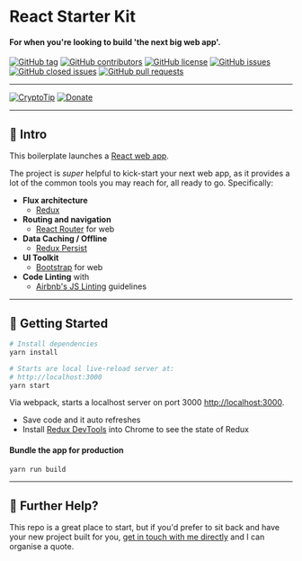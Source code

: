 # React Starter Kit

#### For when you're looking to build 'the next big web app'.


[![GitHub tag](https://img.shields.io/github/tag/mcnamee/react-starter-kit.svg?style=flat-square)](https://github.com/mcnamee/react-starter-kit/tags)
[![GitHub contributors](https://img.shields.io/github/contributors/mcnamee/react-starter-kit.svg?style=flat-square)](https://github.com/mcnamee/react-starter-kit/contributors)
[![GitHub license](https://img.shields.io/badge/license-MIT-blue.svg?style=flat-square)](https://raw.githubusercontent.com/mcnamee/react-starter-kit/master/LICENSE)
[![GitHub issues](https://img.shields.io/github/issues/mcnamee/react-starter-kit.svg?style=flat-square)](https://github.com/mcnamee/react-starter-kit/issues)
[![GitHub closed issues](https://img.shields.io/github/issues-closed/mcnamee/react-starter-kit.svg?style=flat-square)](https://github.com/mcnamee/react-starter-kit/issues-closed)
[![GitHub pull requests](https://img.shields.io/github/issues-pr/mcnamee/react-starter-kit.svg?style=flat-square)](https://github.com/mcnamee/react-starter-kit/issues-pr)

---

[![CryptoTip](https://img.shields.io/badge/Donate%20with-CryptoTip-blue.svg?style=flat&colorB=007bff)](https://cryptotip.it/p/mcnamee)  [![Donate](https://img.shields.io/badge/Donate-PayPal-green.svg)](https://www.paypal.com/cgi-bin/webscr?cmd=_s-xclick&hosted_button_id=U7CE3LJYX859E)

---

## 👋 Intro

This boilerplate launches a [React web app](https://reactjs.org/).

The project is _super_ helpful to kick-start your next web app, as it provides a lot of the common tools you may reach for, all ready to go. Specifically:

- __Flux architecture__
    - [Redux](https://redux.js.org/docs/introduction/)
- __Routing and navigation__
    - [React Router](https://github.com/ReactTraining/react-router) for web
- __Data Caching / Offline__
    - [Redux Persist](https://github.com/rt2zz/redux-persist)
- __UI Toolkit__
    - [Bootstrap](https://getbootstrap.com/) for web
- __Code Linting__ with
    - [Airbnb's JS Linting](https://github.com/airbnb/javascript) guidelines

---

## 🚀 Getting Started

```bash
# Install dependencies
yarn install

# Starts are local live-reload server at:
# http://localhost:3000
yarn start
```

Via webpack, starts a localhost server on port 3000 [http://localhost:3000](http://localhost:3000).

- Save code and it auto refreshes
- Install [Redux DevTools](https://chrome.google.com/webstore/detail/redux-devtools/lmhkpmbekcpmknklioeibfkpmmfibljd?hl=en) into Chrome to see the state of Redux


#### Bundle the app for production

```bash
yarn run build
```

---

## 👊 Further Help?

This repo is a great place to start, but if you'd prefer to sit back and have your new project built for you, [get in touch with me directly](https://mcnam.ee) and I can organise a quote.

